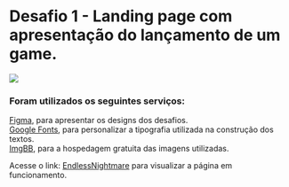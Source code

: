<h1>Desafio 1 - Landing page com apresentação do lançamento de um game.</h1>

<img src="preview.jpg">

<h3>Foram utilizados os seguintes serviços:</h3>

<p><a href="https://www.figma.com/community/file/1216014509044898198/Horror-Game-LP">Figma</a>, para apresentar os  designs dos desafios.
<br>
<a href="https://fonts.google.com/">Google Fonts</a>, para personalizar a tipografia utilizada na construção dos textos.
<br>
<a href="https://fonts.google.com/">ImgBB</a>, para a hospedagem  gratuita das imagens utilizadas.

<p>Acesse o link: <a href="https://c4pistrano.github.io/Jornada-do-zero-a-primeira-vaga/EndlessNightmare/">EndlessNightmare</a> para visualizar a página em funcionamento.</p>

